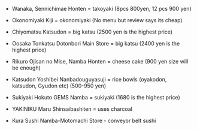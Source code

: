 * Wanaka, Sennichimae Honten = takoyaki (8pcs 800yen, 12 pcs 900 yen)
* Okonomiyaki Kiji = okonomiyaki (No menu but review says its cheap)
* Chiyomatsu Katsudon = big katsu (2500 yen is the highest price)
* Oosaka Tonkatsu Dotonbori Main Store = big katsu (2400 yen is the highest price)
* Rikuro Ojisan no Mise, Namba Honten = cheese cake (900 yen size will be enough)
* Katsudon Yoshibei Nanbadouguyasuji = rice bowls (oyakodon, katsudon, Gyudon etc) (500-950 yen)
* Sukiyaki Hokuto GEMS Namba = sukiyaki (1680 is the highest price)
* YAKINIKU Maru Shinsaibashiten = uses charcoal

* Kura Sushi Namba-Motomachi Store - conveyor belt sushi

